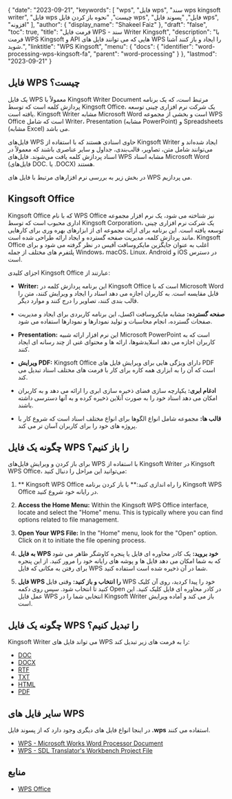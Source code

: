 {
  "date": "2023-09-21",
  "keywords": [
"wps",
"فایل wps",
"سند wps kingsoft writer",
"فایل wps چیست",
"نحوه باز کردن فایل wps",
"فایل",
"پسوند فایل wps",
"افزونه"
],
  "author": {
    "display_name": "Shakeel Faiz"
},
  "draft": "false",
  "toc": true,
  "title": "فرمت فایل WPS - سند Writer Kingsoft",
  "description": "با فرمت WPS Kingsoft و API هایی که می توانند فایل های WPS را ایجاد و باز کنند آشنا شوید.",
  "linktitle": "WPS Kingsoft",
  "menu": {
    "docs": {
      "identifier": "word-processing-wps-kingsoft-fa",
      "parent": "word-processing"
}
},
  "lastmod": "2023-09-21"
}

## فایل WPS چیست؟

یک فایل WPS معمولاً با Kingsoft Writer Document مرتبط است، که یک برنامه پردازش کلمه است که توسط Kingsoft Office، یک شرکت نرم افزاری چینی توسعه یافته است. Kingsoft Writer مشابه Microsoft Word است و بخشی از مجموعه WPS Office است که شامل Writer، Presentation (مشابه PowerPoint) و Spreadsheets (مشابه Excel) می باشد.

فایل‌های WPS حاوی اسنادی هستند که با استفاده از Kingsoft Writer ایجاد شده‌اند و می‌توانند شامل متن، تصاویر، قالب‌بندی، جداول و سایر عناصری باشند که معمولاً در اسناد پردازش کلمه یافت می‌شوند. فایل‌های WPS مشابه اسناد Microsoft Word (فایل‌های DOC. یا .DOCX) هستند.

در بخش زیر به بررسی نرم افزارهای مرتبط با فایل های WPS می پردازیم.

## Kingsoft Office

Kingsoft Office که با نام WPS Office نیز شناخته می شود، یک نرم افزار مجموعه اداری محبوب است که توسط Kingsoft Corporation، یک شرکت نرم افزاری چینی توسعه یافته است. این برنامه برای ارائه مجموعه ای از ابزارهای بهره وری برای کارهایی مانند پردازش کلمه، مدیریت صفحه گسترده و ایجاد ارائه طراحی شده است. Kingsoft Office اغلب به عنوان جایگزین مایکروسافت آفیس در نظر گرفته می شود و برای پلتفرم های مختلف از جمله Windows، macOS، Linux، Android و iOS در دسترس است.

اجزای کلیدی Kingsoft Office عبارتند از:

- **Writer:** این برنامه پردازش کلمه در Kingsoft Office است که با Microsoft Word قابل مقایسه است. به کاربران اجازه می دهد اسناد را ایجاد و ویرایش کنند، متن را قالب بندی کنند، تصاویر را درج کنند و موارد دیگر.

- **صفحه گسترده:** مشابه مایکروسافت اکسل، این برنامه کاربردی برای ایجاد و مدیریت صفحات گسترده، انجام محاسبات و تولید نمودارها و نمودارها استفاده می شود.

- **Presentation:** این نرم افزار ارائه شبیه Microsoft PowerPoint است که به کاربران اجازه می دهد اسلایدشوها، ارائه ها و محتوای غنی از چند رسانه ای ایجاد کنند.

- **ویرایش PDF:** Kingsoft Office دارای ویژگی هایی برای ویرایش فایل های PDF است که آن را به ابزاری همه کاره برای کار با فرمت های مختلف اسناد تبدیل می کند.

- **ادغام ابری:** یکپارچه سازی فضای ذخیره سازی ابری را ارائه می دهد و به کاربران امکان می دهد اسناد خود را به صورت آنلاین ذخیره کرده و به آنها دسترسی داشته باشند.

- **قالب ها:** مجموعه شامل انواع الگوها برای انواع مختلف اسناد است که شروع کار با پروژه های خود را برای کاربران آسان تر می کند.

## چگونه یک فایل WPS را باز کنیم؟

برای باز کردن و ویرایش فایل‌های WPS با استفاده از Kingsoft Writer در Kingsoft WPS Office، می‌توانید این مراحل را دنبال کنید:

1. ** Kingsoft WPS Office را راه اندازی کنید:** با باز کردن برنامه Kingsoft WPS Office در رایانه خود شروع کنید.

2. **Access the Home Menu:** Within the Kingsoft WPS Office interface, locate and select the "Home" menu. This is typically where you can find options related to file management.

3. **Open Your WPS File:** In the "Home" menu, look for the "Open" option. Click on it to initiate the file opening process.

4. **به فایل WPS خود بروید:** یک کادر محاوره ای فایل یا پنجره کاوشگر ظاهر می شود که به شما امکان می دهد فایل ها و پوشه های رایانه خود را مرور کنید. از این پنجره برای رفتن به مکانی که فایل WPS شما در آن ذخیره شده است استفاده کنید.

5. **فایل WPS را انتخاب و باز کنید:** وقتی فایل WPS خود را پیدا کردید، روی آن کلیک کنید تا انتخاب شود. سپس روی دکمه Open در کادر محاوره ای فایل کلیک کنید. این عمل فایل WPS انتخابی شما را در Kingsoft Writer باز می کند و آماده ویرایش است.

## چگونه یک فایل WPS را تبدیل کنیم؟

Kingsoft Writer می تواند فایل های WPS را به فرمت های زیر تبدیل کند:

- [DOC](/word-processing/doc/)
- [DOCX](/word-processing/docx/)
- [RTF](/word-processing/rtf/)
- [TXT](/word-processing/txt/)
- [HTML](/web/html/)
- [PDF](/pdf/)

## سایر فایل های WPS

در اینجا انواع فایل های دیگری وجود دارد که از پسوند فایل **.wps** استفاده می کنند.

- [WPS - Microsoft Works Word Processor Document](/word-processing/wps/)
- [WPS - SDL Translator's Workbench Project File](/settings/wps/)

## منابع
* [WPS Office](https://en.wikipedia.org/wiki/WPS_Office)
